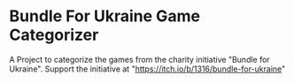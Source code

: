 # Bundle For Ukraine Game Categorizer
A Project to categorize the games from the charity initiative "Bundle for Ukraine". Support the initiative at "https://itch.io/b/1316/bundle-for-ukraine"
